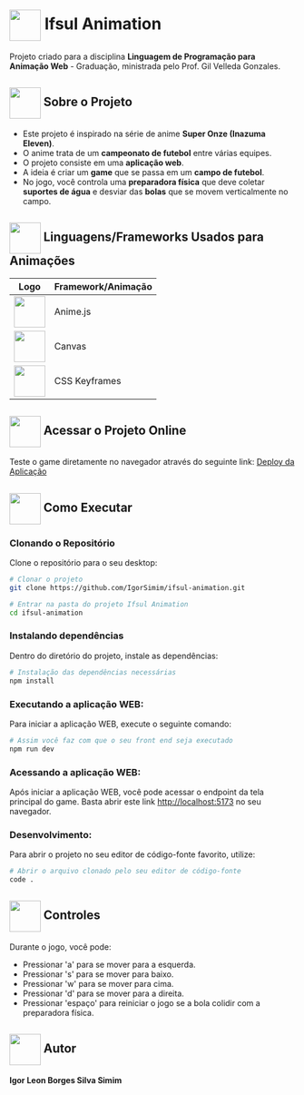 # <img src="https://github.com/user-attachments/assets/5e8d6331-bbb8-4eec-b77d-1c416a47d91f" style="width: 55px;" align="center"/> Ifsul Animation

Projeto criado para a disciplina **Linguagem de Programação para Animação Web** - Graduação, ministrada pelo Prof. Gil Velleda Gonzales.

## <img src="https://github.com/user-attachments/assets/b4734fa9-4d66-4969-9ac9-cffb6b3476fd" style="width: 55px;" align="center"/> Sobre o Projeto

- Este projeto é inspirado na série de anime **Super Onze (Inazuma Eleven)**.
- O anime trata de um **campeonato de futebol** entre várias equipes.
- O projeto consiste em uma **aplicação web**.
- A ideia é criar um **game** que se passa em um **campo de futebol**.
- No jogo, você controla uma **preparadora física** que deve coletar **suportes de água** e desviar das **bolas** que se movem verticalmente no campo.

## <img src="https://github.com/user-attachments/assets/ce7d90e8-761f-4ab4-932e-03aab25d1f3d" style="width: 55px;" align="center"/> Linguagens/Frameworks Usados para Animações

| Logo | Framework/Animação |
|------------|-----------|
| <img src="https://github.com/user-attachments/assets/5fbb7380-e065-4931-a5d6-2ad76ebf26c7" style="width: 55px;" /> | Anime.js |
| <img src="https://github.com/user-attachments/assets/2e801ead-e330-47a5-908c-d8c4a12bf0fa" style="width: 55px;" /> | Canvas |
| <img src="https://github.com/user-attachments/assets/e84ea0ae-9fc1-4d8e-991c-c59e25180d6e" style="width: 55px;" /> | CSS Keyframes |

## <img src="https://github.com/user-attachments/assets/3f0990db-a845-4248-9c33-da06702b681d" style="width: 55px;" align="center"/> Acessar o Projeto Online

Teste o game diretamente no navegador através do seguinte link: [Deploy da Aplicação](https://super-onze.netlify.app/)

## <img src="https://github.com/user-attachments/assets/07ca5d1c-39ba-4ebf-b399-61189423bf15" style="width: 55px;" align="center"/> Como Executar

### Clonando o Repositório

Clone o repositório para o seu desktop:

```bash
# Clonar o projeto
git clone https://github.com/IgorSimim/ifsul-animation.git

# Entrar na pasta do projeto Ifsul Animation
cd ifsul-animation                                                                      
```

### Instalando dependências

Dentro do diretório do projeto, instale as dependências:

```bash
# Instalação das dependências necessárias
npm install
```

### Executando a aplicação WEB:

Para iniciar a aplicação WEB, execute o seguinte comando:

```bash
# Assim você faz com que o seu front end seja executado
npm run dev
```

### Acessando a aplicação WEB:

Após iniciar a aplicação WEB, você pode acessar o endpoint da tela principal do game. Basta abrir este link [http://localhost:5173](http://localhost:5173) no seu navegador.

### Desenvolvimento:

Para abrir o projeto no seu editor de código-fonte favorito, utilize:

```bash
# Abrir o arquivo clonado pelo seu editor de código-fonte
code .
```

## <img src="https://github.com/user-attachments/assets/4291d777-e1c5-46a9-97c3-4e3b47559e7a" style="width: 55px;" align="center"/> Controles

Durante o jogo, você pode:

- Pressionar 'a' para se mover para a esquerda.
- Pressionar 's' para se mover para baixo.
- Pressionar 'w' para se mover para cima.
- Pressionar 'd' para se mover para a direita.
- Pressionar 'espaço' para reiniciar o jogo se a bola colidir com a preparadora física.

## <img src="https://github.com/user-attachments/assets/4b4faff3-c544-4e7c-b3a2-4e4e36ec5a09" style="width: 55px;" align="center"/> Autor
**Igor Leon Borges Silva Simim**
